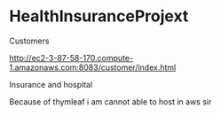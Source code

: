 # HealthInsuranceProjext

Customers

http://ec2-3-87-58-170.compute-1.amazonaws.com:8083/customer/index.html

Insurance and hospital

Because of thymleaf i am cannot able to host in aws sir


